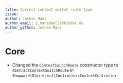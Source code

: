 ```yaml
---
title: Correct context switch route type
issue: -
author: Jochen Manz
author_email: j.manz@kellerkinder.de
author_github: Jochen Manz
---
```

# Core
* Changed the `ContextSwitchRoute` constructor type to `AbstractContextSwitchRoute` in `Shopware\Storefront\Controller\ContextController` 
